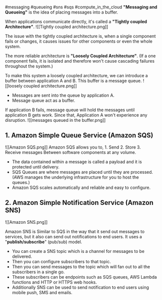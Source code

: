 #messaging #queueing #sns #sqs #compute_in_the_cloud
**"Messaging and Queueing"** is the idea of placing messages into a buffer.

When applications communicate directly, it's called a **"Tightly coupled Architecture"**.
![[Tightly coupled architecture.png]]

The issue with the tightly coupled architecture is, when a single component fails or changes, it causes issues for other components or even the whole system.

The more reliable architecture is **"Loosely Coupled Architecture"**. (If a one component fails, it is isolated and therefore won't cause cascading failures throughout the system.)

To make this system a loosely coupled architecture, we can introduce a buffer between application A and B. This buffer is a message queue. 
![[loosely coupled architecture.png]]

- Messages are sent into the queue by application A.
- Message queue act as a buffer.

If application B fails, message queue will hold the messages until application B gets work. Since that, Application A won't experience any disruption.
![[messages queued in the buffer.png]]

## 1. Amazon  Simple Queue Service (Amazon SQS)
![[Amazon SQS.png]]
Amazon SQS allows you to,
	1. Send 
	2. Store
	3. Receive messages Between software components at any volume. 

- The data contained within a message is called a payload and it is protected until delivery. 
- SQS Queues are where messages are placed until they are processed. (AWS manages the underlying infrastructure for you to host the queues.)
- Amazon SQS scales automatically and reliable and easy to configure.

## 2. Amazon Simple Notification Service (Amazon SNS)
![[Amazon SNS.png]]

Amazon SNS is Similar to SQS in the way that it send out messages to services, but it also can send out notifications to end users.
It uses a "**publish/subscribe**" (pub/sub) model.

- You can create a SNS topic which is a channel for messages to be delivered. 
- Then you can configure subscribers to that topic.
- Then you can send messages to the topic which will fan out to all the subscribers in a single go.
- These subscribers can be endpoints such as SQS queues, AWS Lambda functions and HTTP or HTTPS web hooks. 
- Additionally SNS can be used to send notification to end users using mobile push, SMS and emails.

